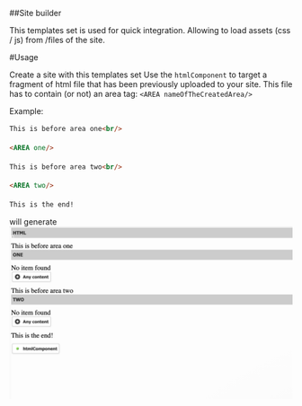 ##Site builder

This templates set is used for quick integration. Allowing to load assets (css / js) from /files of the site. 

#Usage

Create a site with this templates set
Use the `htmlComponent` to target a fragment of html file that has been previously uploaded to your site.
This file has to contain (or not) an area tag: `<AREA nameOfTheCreatedArea/>`

Example:
```html
This is before area one<br/>

<AREA one/>

This is before area two<br/>

<AREA two/>

This is the end!
```
will generate
![](./siteBuilderReadme.png?raw=true "site builder")
